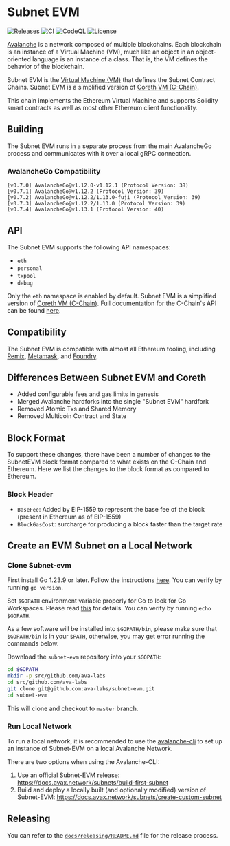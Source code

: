 # Subnet EVM

[![Releases](https://img.shields.io/github/v/tag/ava-labs/subnet-evm.svg?sort=semver)](https://github.com/ava-labs/subnet-evm/releases)
[![CI](https://github.com/ava-labs/subnet-evm/actions/workflows/ci.yml/badge.svg)](https://github.com/ava-labs/subnet-evm/actions/workflows/ci.yml)
[![CodeQL](https://github.com/ava-labs/subnet-evm/actions/workflows/codeql-analysis.yml/badge.svg)](https://github.com/ava-labs/subnet-evm/actions/workflows/codeql-analysis.yml)
[![License](https://img.shields.io/github/license/ava-labs/subnet-evm)](https://github.com/ava-labs/subnet-evm/blob/master/LICENSE)

[Avalanche](https://docs.avax.network/avalanche-l1s) is a network composed of multiple blockchains.
Each blockchain is an instance of a Virtual Machine (VM), much like an object in an object-oriented language is an instance of a class.
That is, the VM defines the behavior of the blockchain.

Subnet EVM is the [Virtual Machine (VM)](https://docs.avax.network/learn/virtual-machines) that defines the Subnet Contract Chains. Subnet EVM is a simplified version of [Coreth VM (C-Chain)](https://github.com/ava-labs/coreth).

This chain implements the Ethereum Virtual Machine and supports Solidity smart contracts as well as most other Ethereum client functionality.

## Building

The Subnet EVM runs in a separate process from the main AvalancheGo process and communicates with it over a local gRPC connection.

### AvalancheGo Compatibility

```text
[v0.7.0] AvalancheGo@v1.12.0-v1.12.1 (Protocol Version: 38)
[v0.7.1] AvalancheGo@v1.12.2 (Protocol Version: 39)
[v0.7.2] AvalancheGo@v1.12.2/1.13.0-fuji (Protocol Version: 39)
[v0.7.3] AvalancheGo@v1.12.2/1.13.0 (Protocol Version: 39)
[v0.7.4] AvalancheGo@v1.13.1 (Protocol Version: 40)
```

## API

The Subnet EVM supports the following API namespaces:

- `eth`
- `personal`
- `txpool`
- `debug`

Only the `eth` namespace is enabled by default.
Subnet EVM is a simplified version of [Coreth VM (C-Chain)](https://github.com/ava-labs/coreth).
Full documentation for the C-Chain's API can be found [here](https://docs.avax.network/apis/avalanchego/apis/c-chain).

## Compatibility

The Subnet EVM is compatible with almost all Ethereum tooling, including [Remix](https://docs.avax.network/build/dapp/smart-contracts/remix-deploy), [Metamask](https://docs.avax.network/build/dapp/chain-settings), and [Foundry](https://docs.avax.network/build/dapp/smart-contracts/toolchains/foundry).

## Differences Between Subnet EVM and Coreth

- Added configurable fees and gas limits in genesis
- Merged Avalanche hardforks into the single "Subnet EVM" hardfork
- Removed Atomic Txs and Shared Memory
- Removed Multicoin Contract and State

## Block Format

To support these changes, there have been a number of changes to the SubnetEVM block format compared to what exists on the C-Chain and Ethereum. Here we list the changes to the block format as compared to Ethereum.

### Block Header

- `BaseFee`: Added by EIP-1559 to represent the base fee of the block (present in Ethereum as of EIP-1559)
- `BlockGasCost`: surcharge for producing a block faster than the target rate

## Create an EVM Subnet on a Local Network

### Clone Subnet-evm

First install Go 1.23.9 or later. Follow the instructions [here](https://go.dev/doc/install). You can verify by running `go version`.

Set `$GOPATH` environment variable properly for Go to look for Go Workspaces. Please read [this](https://go.dev/doc/code) for details. You can verify by running `echo $GOPATH`.

As a few software will be installed into `$GOPATH/bin`, please make sure that `$GOPATH/bin` is in your `$PATH`, otherwise, you may get error running the commands below.

Download the `subnet-evm` repository into your `$GOPATH`:

```sh
cd $GOPATH
mkdir -p src/github.com/ava-labs
cd src/github.com/ava-labs
git clone git@github.com:ava-labs/subnet-evm.git
cd subnet-evm
```

This will clone and checkout to `master` branch.

### Run Local Network

To run a local network, it is recommended to use the [avalanche-cli](https://github.com/ava-labs/avalanche-cli#avalanche-cli) to set up an instance of Subnet-EVM on a local Avalanche Network.

There are two options when using the Avalanche-CLI:

1. Use an official Subnet-EVM release: <https://docs.avax.network/subnets/build-first-subnet>
2. Build and deploy a locally built (and optionally modified) version of Subnet-EVM: <https://docs.avax.network/subnets/create-custom-subnet>

## Releasing

You can refer to the [`docs/releasing/README.md`](docs/releasing/README.md) file for the release process.

